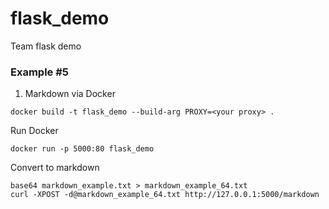 # flask_demo
Team flask demo

### Example #5
1. Markdown via Docker

```
docker build -t flask_demo --build-arg PROXY=<your proxy> .
```

Run Docker

```
docker run -p 5000:80 flask_demo
```

Convert to markdown

```
base64 markdown_example.txt > markdown_example_64.txt
curl -XPOST -d@markdown_example_64.txt http://127.0.0.1:5000/markdown
```
